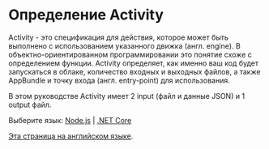 # Определение Activity

Activity - это спецификация для действия, которое может быть выполнено с использованием указанного движка (англ. engine). В объектно-ориентированном программировании это понятие схоже с определением функции. Activity определяет, как именно ваш код будет запускаться в облаке, количество входных и выходных файлов, а также AppBundle и точку входа (англ. entry-point) для использования.

В этом руководстве Activity имеет 2 input (файл и данные JSON) и 1 output файл.

Выберите язык: [Node.js](designautomation/activity/nodejs) | [.NET Core](designautomation/activity/netcore)

[Эта страница на английском языке](https://learnforge.autodesk.io/#/designautomation/activity/).
